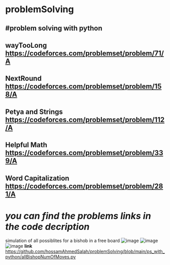 # problemSolving
#problem solving with python
---------------------------------------------
wayTooLong 
https://codeforces.com/problemset/problem/71/A
---------------------------------------------
NextRound
https://codeforces.com/problemset/problem/158/A
----------------------------------------------
Petya and Strings
https://codeforces.com/problemset/problem/112/A
-----------------------------------------------
Helpful Math
https://codeforces.com/problemset/problem/339/A
----------------------------------------------
Word Capitalization
https://codeforces.com/problemset/problem/281/A
----------------------------------------------
*you can find the problems links in the code decription*
========================================================
simulation of all possiblites for a bishob in a free board
![image](https://user-images.githubusercontent.com/100955137/196274564-4492b00a-236c-453e-8b3c-2e47f682fbfa.png)
![image](https://user-images.githubusercontent.com/100955137/196274721-d0c3beec-a416-4f94-8376-00ab66d9577b.png)
![image](https://user-images.githubusercontent.com/100955137/196274972-10e61e87-e16f-4d5c-aa1d-c9fa7cc43601.png)
**link**
https://github.com/hossamAhmedSalah/problemSolving/blob/main/ps_with_python/allBishopNumOfMoves.py

